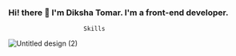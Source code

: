 ### Hi! there 👋 I'm Diksha Tomar. I'm a front-end developer.


                                                            
                         Skills                                                     
                                                                      
![Untitled design (2)](https://user-images.githubusercontent.com/91546745/159282821-d2e5e7a0-1603-4b2c-8641-43f9f4cf76c8.png)
